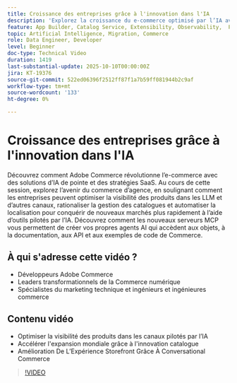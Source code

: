```yaml
---
title: Croissance des entreprises grâce à l'innovation dans l'IA
description: 'Explorez la croissance du e-commerce optimisé par l’IA avec Adobe Commerce : stimulez la découvrabilité, optimisez les vitrines et étendez-vous à l’échelle mondiale.'
feature: App Builder, Catalog Service, Extensibility, Observability,  Personalization, Reporting, Saas, Storefront
topic: Artificial Intelligence, Migration, Commerce
role: Data Engineer, Developer
level: Beginner
doc-type: Technical Video
duration: 1419
last-substantial-update: 2025-10-10T00:00:00Z
jira: KT-19376
source-git-commit: 522ed06396f2512ff87f1a7b59ff081944b2c9af
workflow-type: tm+mt
source-wordcount: '133'
ht-degree: 0%

---
```



# Croissance des entreprises grâce à l&#39;innovation dans l&#39;IA

Découvrez comment Adobe Commerce révolutionne l’e-commerce avec des solutions d’IA de pointe et des stratégies SaaS. Au cours de cette session, explorez l’avenir du commerce d’agence, en soulignant comment les entreprises peuvent optimiser la visibilité des produits dans les LLM et d’autres canaux, rationaliser la gestion des catalogues et automatiser la localisation pour conquérir de nouveaux marchés plus rapidement à l’aide d’outils pilotés par l’IA. Découvrez comment les nouveaux serveurs MCP vous permettent de créer vos propres agents AI qui accèdent aux objets, à la documentation, aux API et aux exemples de code de Commerce.

## À qui s&#39;adresse cette vidéo ?

* Développeurs Adobe Commerce
* Leaders transformationnels de la Commerce numérique
* Spécialistes du marketing technique et ingénieurs et ingénieures commerce

## Contenu vidéo

* Optimiser la visibilité des produits dans les canaux pilotés par l’IA
* Accélérer l&#39;expansion mondiale grâce à l&#39;innovation catalogue
* Amélioration De L’Expérience Storefront Grâce À Conversational Commerce

>[!VIDEO](https://video.tv.adobe.com/v/3475697/?learn=on&enablevpops&captions=fre_fr)
